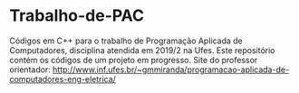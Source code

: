 # Trabalho-de-PAC
Códigos em C++ para o trabalho de Programação Aplicada de Computadores, disciplina atendida em 2019/2 na Ufes.
Este repositório contém os códigos de um projeto em progresso.
Site do professor orientador: http://www.inf.ufes.br/~gmmiranda/programacao-aplicada-de-computadores-eng-eletrica/
